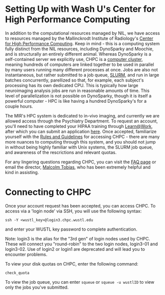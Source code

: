 # Setting Up with Wash U's Center for High Performance Computing
In addition to the computational resources managed by NIL, we have access to resources managed by the Mallinckrodt Institute of Radiology's [Center for High Performance Computing](https://www.mir.wustl.edu/research/core-resources/center-for-high-performance-computing/). Keep in mind - this is a computing system fully distinct from the NIL resources, including DynoSparky and Moochie, and is structurally an entirely different animal. Whereas DynoSparky is a self-contained server we explicitly use, CHPC is a [computer cluster](https://en.wikipedia.org/wiki/Computer_cluster), meaning hundreds of computers are linked together to be used in parallel by many users running many different processes at once. Jobs are also not instantaneous, but rather submitted to a job queue, [SLURM](https://slurm.schedmd.com/documentation.html), and run in large batches concurrently, parellized so that, for example, each subject's processing has its own dedicated CPU. This is typically how large neuroimaging analysis jobs are  run in reasonable amounts of time. This level of parallelization is not possible on DynoSparky, though it is itself a powerful computer - HPC is like having a hundred DynoSparky's for a couple hours.

The MIR's HPC system is dedicated to in-vivo imaging, and currently we are allowed access through the Psychiatry Department. To request an account, you'll need to have completed your HIPAA training through [Learn@Work](http://www.learnatwork.wustl.edu/), after which you can submit an application [here](https://sites.wustl.edu/chpc/for-users/account-request/). Once accepted, familiarize yourself with the [Rules and Guidelines](https://sites.wustl.edu/chpc/for-users/rules-and-guidelines/) for accessing CHPC - there are many more nuances to computing through this system, and you should not jump in without being highly familiar with Unix systems, the SLURM job queue, and awareness of the rescrictions and relevant quotas.

For any lingering questions regarding CHPC, you can visit the [FAQ page](https://sites.wustl.edu/chpc/for-users/frequently-asked-questions-faq/) or email the director, [Malcolm Tobias](mtobias@wustl.edu), who has been extremely helpful and kind in assisting.

# Connecting to CHPC
Once your account request has been accepted, you can access CHPC. To access via a 'login node' via SSH, you will use the following syntax:


    ssh -Y <wustl_key>@login3.chpc.wustl.edu


and enter your WUSTL key password to complete authentication.

Note: login3 is the alias for the "3rd gen" of login nodes used by CHPC. These will connect you "round-robin" to the two login nodes, login3-01 and login3-02. Use of login2 or login1 are deprecated and will lead you to encounter problems.

To view your disk quotas on CHPC, enter the following command:


    check_quota


To view the job queue, you can enter `squeue` or `squeue -u wustlID` to view only the jobs you've submitted.
